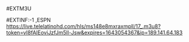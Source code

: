 
#EXTM3U

#EXTINF:-1 ,ESPN
https://live.telelatinohd.com/hls/ms148e8mxraxmpll/17_.m3u8?token=vI8fAIEoviJzfJm5Il-Jsw&expires=1643054367&ip=189.141.64.183
